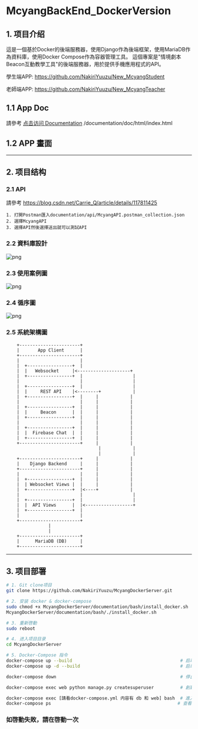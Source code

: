 # McyangBackEnd_DockerVersion
## 1. 项目介绍
這是一個基於Docker的後端服務器，使用Django作為後端框架，使用MariaDB作為資料庫，使用Docker Compose作為容器管理工具。
這個專案是"情境劇本Beacon互動教學工具"的後端服務器，用於提供手機應用程式的API。

學生端APP: https://github.com/NakiriYuuzu/New_McyangStudent

老師端APP: https://github.com/NakiriYuuzu/New_McyangTeacher

## 1.1 App Doc
請參考 [点击访问 Documentation](documentation/doc/html/index.html)
/documentation/doc/html/index.html

## 1.2 APP 畫面


---
## 2. 项目结构
### 2.1 API
請參考 https://blog.csdn.net/Carrie_Q/article/details/117811425

    1. 打開Postman匯入documentation/api/McyangAPI.postman_collection.json
    2. 選擇McyangAPI
    3. 選擇API然後選擇送出就可以測試API

### 2.2 資料庫設計
![png](documentation/image/img.png)

### 2.3 使用案例圖
![png](documentation/image/usecase.svg)

### 2.4 循序圖
![png](documentation/image/SequenceDiagram.svg)

### 2.5 系統架構圖
```angular2html
    +-----------------------+
    |       App Client      |
    +-----------------------+
    |                       |
    |  +-----------------+  |
    |  |   Websocket     |<--------------------+
    |  +-----------------+  |                   |
    |                       |                   |
    |  +-----------------+  |                   |
    |  |     REST API    |<--------+            |
    |  +-----------------+  |     |            |
    |                       |     |            |
    |  +-----------------+  |     |            |
    |  |     Beacon      |  |     |            |
    |  +-----------------+  |     |            |
    |                       |     |            |
    |  +-----------------+  |     |            |
    |  |  Firebase Chat  |  |     |            |
    |  +-----------------+  |     |            |
    +-----------------------+     |            |
                                   |            |
                                   |            |
    +-----------------------+     |            |
    |    Django Backend     |     |            |
    +-----------------------+     |            |
    |                       |     |            |
    |  +-----------------+  |     |            |
    |  | Websocket Views |  |     |            |
    |  +-----------------+  |<----+            |
    |                       |                   |
    |  +-----------------+  |                   |
    |  |  API Views      |  |<------------------+
    |  +-----------------+  |
    |                       |
    +-----------------------+
                |
                |
    +-----------------------+
    |      MariaDB (DB)     |
    +-----------------------+

```

---
## 3. 项目部署
```bash
# 1. Git clone项目
git clone https://github.com/NakiriYuuzu/McyangDockerServer.git

# 2. 安装 docker & docker-compose
sudo chmod +x McyangDockerServer/documentation/bash/install_docker.sh
McyangDockerServer/documentation/bash/./install_docker.sh

# 3. 重新啓動
sudo reboot

# 4. 进入项目目录
cd McyangDockerServer

# 5. Docker-Compose 指令
docker-compose up --build                                         # 启动项目與視窗
docker-compose up -d --build                                      # 启动项目與背景執行

docker-compose down                                               # 停止项目

docker-compose exec web python manage.py createsuperuser          # 創建超級用戶

docker-compose exec [請看docker-compose.yml 内容有 db 和 web] bash  # 進入容器
docker-compose ps                                                # 查看容器狀態
```

### 如啓動失敗，請在啓動一次